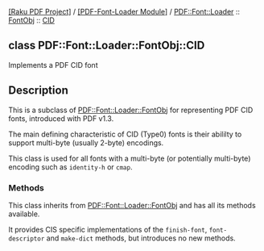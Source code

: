 [[Raku PDF Project]](https://pdf-raku.github.io)
 / [[PDF-Font-Loader Module]](https://pdf-raku.github.io/PDF-Font-Loader-raku)
 / [PDF::Font::Loader](https://pdf-raku.github.io/PDF-Font-Loader-raku/PDF/Font/Loader)
 :: [FontObj](https://pdf-raku.github.io/PDF-Font-Loader-raku/PDF/Font/Loader/FontObj)
 :: [CID](https://pdf-raku.github.io/PDF-Font-Loader-raku/PDF/Font/Loader/FontObj/CID)

class PDF::Font::Loader::FontObj::CID
-------------------------------------

Implements a PDF CID font

Description
-----------

This is a subclass of [PDF::Font::Loader::FontObj](https://pdf-raku.github.io/PDF-Font-Loader-raku/PDF/Font/Loader/FontObj) for representing PDF CID fonts, introduced with PDF v1.3.

The main defining characteristic of CID (Type0) fonts is their abililty to support multi-byte (usually 2-byte) encodings.

This class is used for all fonts with a multi-byte (or potentially multi-byte) encoding such as `identity-h` or `cmap`.

### Methods

This class inherits from [PDF::Font::Loader::FontObj](https://pdf-raku.github.io/PDF-Font-Loader-raku/PDF/Font/Loader/FontObj) and has all its methods available.

It provides CIS specific implementations of the `finish-font`, `font-descriptor` and `make-dict` methods, but introduces no new methods.

